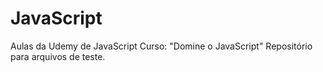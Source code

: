 # JavaScript


Aulas da Udemy de JavaScript
Curso: "Domine o JavaScript"
Repositório para arquivos de teste.


